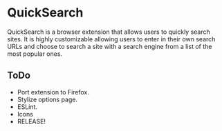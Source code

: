 # QuickSearch
QuickSearch is a browser extension that allows users to quickly search sites.
It is highly customizable allowing users to enter in their own search URLs and choose to search a site with a search engine from a list of the most popular ones.

## ToDo
* Port extension to Firefox.
* Stylize options page.
* ESLint.
* Icons
* RELEASE!
